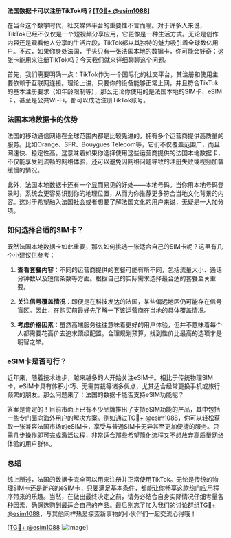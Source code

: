 **法国数据卡可以注册TikTok吗？[[TG💪+ @esim1088](https://t.me/s/esim1088)]**

在当今这个数字时代，社交媒体平台的重要性不言而喻。对于许多人来说，TikTok已经不仅仅是一个短视频分享应用，它更像是一种生活方式。无论是创作内容还是观看他人分享的生活片段，TikTok都以其独特的魅力吸引着全球数亿用户。不过，如果你身处法国，手头只有一张法国本地的数据卡，你可能会好奇：这张卡能用来注册TikTok吗？今天我们就来详细聊聊这个问题。

首先，我们需要明确一点：TikTok作为一个国际化的社交平台，其注册和使用主要依赖于互联网连接。理论上讲，只要你的设备能够正常上网，并且符合TikTok的基本注册要求（如年龄限制等），那么无论你使用的是法国本地的SIM卡、eSIM卡，甚至是公共Wi-Fi，都可以成功注册TikTok账号。

### 法国本地数据卡的优势

法国的移动通信网络在全球范围内都是比较先进的，拥有多个运营商提供高质量的服务。比如Orange、SFR、Bouygues Telecom等，它们不仅覆盖范围广，而且网速快、稳定性高。这意味着如果你选择使用这些运营商提供的法国本地数据卡，不仅能享受到流畅的网络体验，还可以避免因网络问题导致的注册失败或视频加载缓慢的情况。

此外，法国本地数据卡还有一个显而易见的好处——本地号码。当你用本地号码登录时，系统会更容易识别你的地理位置，从而为你推荐更多符合当地文化背景的内容。这对于希望融入法国社会或者想要了解法国文化的用户来说，无疑是一大加分项。

### 如何选择合适的SIM卡？

既然法国本地数据卡如此重要，那么如何挑选一张适合自己的SIM卡呢？这里有几个小建议供参考：

1. **查看套餐内容**：不同的运营商提供的套餐可能有所不同，包括流量大小、通话分钟数以及短信条数等方面。根据自己的实际需求选择最合适的套餐至关重要。
   
2. **关注信号覆盖情况**：即便是在科技发达的法国，某些偏远地区仍可能存在信号盲区。因此，在购买前最好先了解一下该运营商在当地的具体覆盖情况。
   
3. **考虑价格因素**：虽然高端服务往往意味着更好的用户体验，但并不意味着每个人都需要花高价去追求顶级配置。合理规划预算，找到性价比最高的选项才是明智之举。

### eSIM卡是否可行？

近年来，随着技术进步，越来越多的人开始关注eSIM卡。相比于传统物理SIM卡，eSIM卡具有体积小巧、无需剪裁等诸多优点，尤其适合经常更换手机或旅行频繁的朋友。那么问题来了：法国的数据卡能否支持eSIM功能呢？

答案是肯定的！目前市面上已有不少品牌推出了支持eSIM功能的产品，其中包括一些专门面向海外用户的解决方案。例如通过[TG💪+ @esim1088](https://t.me/s/esim1088)，你可以轻松获取一张兼容法国市场的eSIM卡，享受与普通SIM卡无异甚至更加便捷的服务。只需几步操作即可完成激活过程，非常适合那些希望简化流程又不想放弃高质量网络体验的用户群体。

### 总结

综上所述，法国的数据卡完全可以用来注册并正常使用TikTok。无论是传统的物理SIM卡还是新兴的eSIM卡，只要满足基本条件，都能让你畅享这款热门应用程序带来的乐趣。当然，在做出最终决定之前，请务必结合自身实际情况仔细考量各种因素，确保选购到最适合自己的产品。最后别忘了加入我们的讨论群组[TG💪+ @esim1088](https://t.me/s/esim1088)，与其他同样热爱探索新事物的小伙伴们一起交流心得哦！

[[TG💪+ @esim1088](https://t.me/s/esim1088) ![Image](https://i.postimg.cc/4NQfJmqS/Snipaste-2025-05-13-00-14-12.png)]